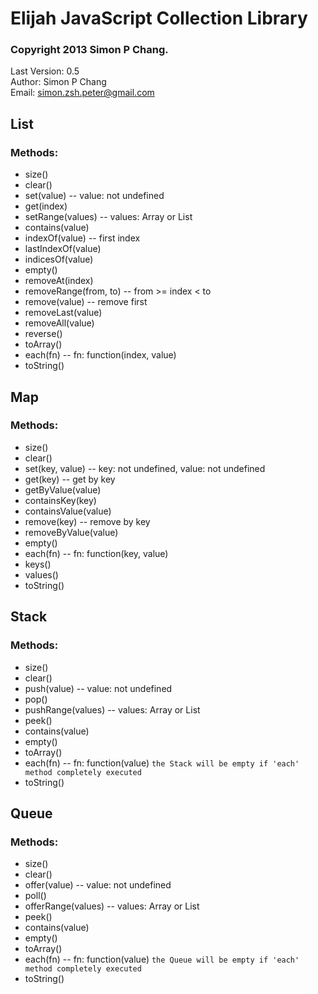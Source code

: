 Elijah JavaScript Collection Library
====================================
### Copyright 2013 Simon P Chang.
Last Version: 0.5<br>
Author: Simon P Chang<br>
Email: simon.zsh.peter@gmail.com

List
----
### Methods:

* size()
* clear()
* set(value) -- value: not undefined
* get(index)
* setRange(values) -- values: Array or List
* contains(value)
* indexOf(value) -- first index
* lastIndexOf(value)
* indicesOf(value)
* empty()
* removeAt(index)
* removeRange(from, to) -- from >= index < to
* remove(value) -- remove first
* removeLast(value)
* removeAll(value)
* reverse()
* toArray()
* each(fn) -- fn: function(index, value)
* toString()

Map
---
### Methods:

* size()
* clear()
* set(key, value) -- key: not undefined, value: not undefined
* get(key) -- get by key
* getByValue(value)
* containsKey(key)
* containsValue(value)
* remove(key) -- remove by key
* removeByValue(value)
* empty()
* each(fn) -- fn: function(key, value)
* keys()
* values()
* toString()

Stack
-----
### Methods:

* size()
* clear()
* push(value) -- value: not undefined
* pop()
* pushRange(values) -- values: Array or List
* peek()
* contains(value)
* empty()
* toArray()
* each(fn) -- fn: function(value) `the Stack will be empty if 'each' method completely executed`
* toString()

Queue
-----
### Methods:

* size()
* clear()
* offer(value) -- value: not undefined
* poll()
* offerRange(values) -- values: Array or List
* peek()
* contains(value)
* empty()
* toArray()
* each(fn) -- fn: function(value) `the Queue will be empty if 'each' method completely executed`
* toString()
